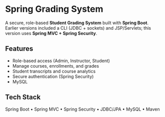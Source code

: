 # Spring Grading System

A secure, role-based **Student Grading System** built with **Spring Boot**.  
Earlier versions included a CLI (JDBC + sockets) and JSP/Servlets; this version uses **Spring MVC + Spring Security**.

## Features
- Role-based access (Admin, Instructor, Student)
- Manage courses, enrollments, and grades
- Student transcripts and course analytics
- Secure authentication (Spring Security)
- MySQL

## Tech Stack
Spring Boot • Spring MVC • Spring Security • JDBC/JPA • MySQL • Maven
